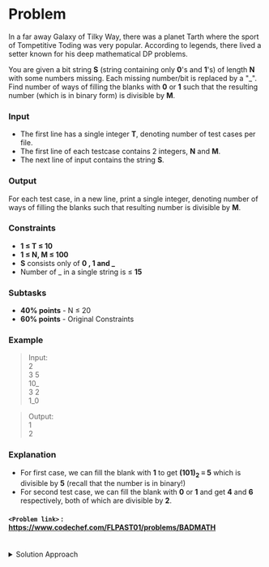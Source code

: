 # Problem
In a far away Galaxy of Tilky Way, there was a planet Tarth where the sport of Tompetitive Toding was very popular. According to legends, there lived a setter known for his deep mathematical DP problems.

You are given a bit string **S** (string containing only **0**'s and **1**'s) of length **N** with some numbers missing. Each missing number/bit is replaced by a "\_". Find number of ways of filling the blanks with **0** or **1** such that the resulting number (which is in binary form) is divisible by **M**.

### Input
- The first line has a single integer **T**, denoting number of test cases per file.
- The first line of each testcase contains 2 integers, **N** and **M**.
- The next line of input contains the string **S**.

### Output
For each test case, in a new line, print a single integer, denoting number of ways of filling the blanks such that resulting number is divisible by **M**.

### Constraints
* **1 ≤ T ≤ 10** 
* **1 ≤ N, M ≤ 100**
* **S** consists only of **0 , 1 and _**
* Number of _ in a single string is ≤ **15**

### Subtasks
* **40% points** - N ≤ 20
* **60% points** - Original Constraints

### Example
>Input:<br/>
2<br/>
3 5<br/>
10_<br/>
3 2<br/>
1_0<br/>

>Output:<br/>
1<br/>
2<br/>

### Explanation
- For first case, we can fill the blank with **1** to get **(101)<sub>2</sub> ≡ 5** which is divisible by **5** (recall that the number is in binary!)
- For second test case, we can fill the blank with **0** or **1** and get **4** and **6** respectively, both of which are divisible by **2**.

#### `<Problem link>` : <https://www.codechef.com/FLPAST01/problems/BADMATH>
<br/>
<details>
  <summary>Solution Approach</summary>
  
  ######
  Since the constraints says that the number of "\_" is at most 15 we can simply generate all the possible subsets to fill the "\_" with 0 or 1.
  
  After filling the blanks we need to check whether it is divisible by m. We can't convert the string to number as it will be very large. Hence, we will take the remainder using the binary stream. 

  When we move from left to right in a binary stream, if the bit is set then the remainder becomes `2*rem + 1` else it becomes `2*rem`. Then finally we check if rem%m==0 then we increment our answer.
   
  ### References
  
  >https://www.geeksforgeeks.org/check-divisibility-binary-stream/<br/>
  
</details>
